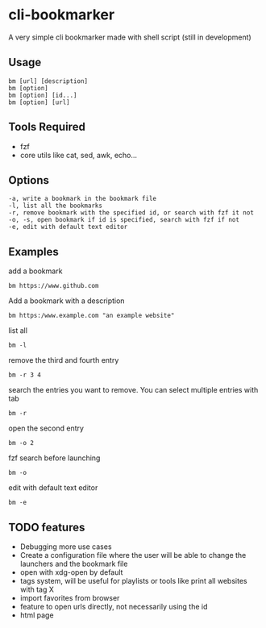 # cli-bookmarker
A very simple cli bookmarker made with shell script (still in development)

## Usage
```
bm [url] [description]
bm [option]
bm [option] [id...]
bm [option] [url]
```

## Tools Required
* fzf
* core utils like cat, sed, awk, echo...

## Options
```
-a, write a bookmark in the bookmark file
-l, list all the bookmarks
-r, remove bookmark with the specified id, or search with fzf it not
-o, -s, open bookmark if id is specified, search with fzf if not 
-e, edit with default text editor
```

## Examples

add a bookmark
```
bm https://www.github.com
```
Add a bookmark with a description
```
bm https:/www.example.com "an example website"
```
list all
```
bm -l
```
remove the third and fourth entry
```
bm -r 3 4
```
search the entries you want to remove. You can select multiple entries with tab
```
bm -r
```
open the second entry
```
bm -o 2
```
fzf search before launching
```
bm -o
```
edit with default text editor
```
bm -e
```

## TODO features

* Debugging more use cases
* Create a configuration file where the user will be able to change the launchers and the bookmark file
* open with xdg-open by default
* tags system, will be useful for playlists or tools like print all websites with tag X
* import favorites from browser
* feature to open urls directly, not necessarily using the id
* html page

